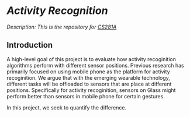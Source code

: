 # _Activity Recognition_

_Description: This is the repository for [CS281A](http://www.cs.berkeley.edu/~jordan/courses/281A-spring14/)_

## Introduction
A high-level goal of this project is to evaluate how activity recoginition algorithms perform with different sensor positions. Previous research has primarily focused on using mobile phone as the platform for activity recoginition. We argue that with the emerging wearable technology, different tasks will be offloaded to sensors that are place at different positions. Specifically for activity recoginition, sensors on Glass might perform better than sensors in mobile phone for certain gestures.

In this project, we seek to quantify the difference.

